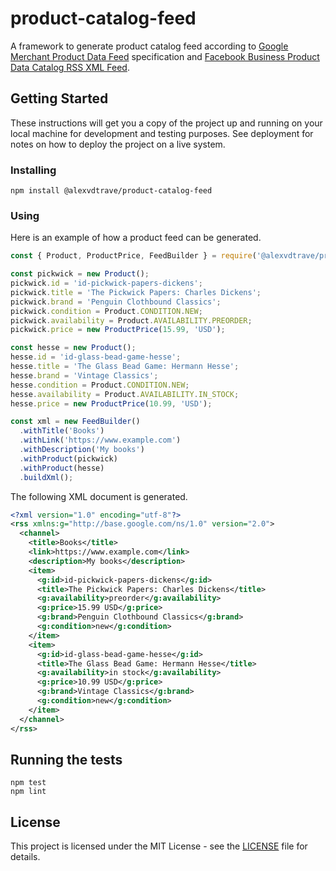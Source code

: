 # product-catalog-feed

A framework to generate product catalog feed according to [Google Merchant Product Data Feed](https://support.google.com/merchants/answer/7052112) specification and [Facebook Business Product Data Catalog RSS XML Feed](https://developers.facebook.com/docs/marketing-api/dynamic-product-ads/product-catalog#feed-format).

## Getting Started

These instructions will get you a copy of the project up and running on your local machine for development and testing purposes. See deployment for notes on how to deploy the project on a live system.

### Installing
```
npm install @alexvdtrave/product-catalog-feed
```

### Using

Here is an example of how a product feed can be generated.

```JavaScript
const { Product, ProductPrice, FeedBuilder } = require('@alexvdtrave/product-catalog-feed');

const pickwick = new Product();
pickwick.id = 'id-pickwick-papers-dickens';
pickwick.title = 'The Pickwick Papers: Charles Dickens';
pickwick.brand = 'Penguin Clothbound Classics';
pickwick.condition = Product.CONDITION.NEW;
pickwick.availability = Product.AVAILABILITY.PREORDER;
pickwick.price = new ProductPrice(15.99, 'USD');

const hesse = new Product();
hesse.id = 'id-glass-bead-game-hesse';
hesse.title = 'The Glass Bead Game: Hermann Hesse';
hesse.brand = 'Vintage Classics';
hesse.condition = Product.CONDITION.NEW;
hesse.availability = Product.AVAILABILITY.IN_STOCK;
hesse.price = new ProductPrice(10.99, 'USD');

const xml = new FeedBuilder()
  .withTitle('Books')
  .withLink('https://www.example.com')
  .withDescription('My books')
  .withProduct(pickwick)
  .withProduct(hesse)
  .buildXml();
```
The following XML document is generated.

```XML
<?xml version="1.0" encoding="utf-8"?>
<rss xmlns:g="http://base.google.com/ns/1.0" version="2.0">
  <channel>
    <title>Books</title>
    <link>https://www.example.com</link>
    <description>My books</description>
    <item>
      <g:id>id-pickwick-papers-dickens</g:id>
      <title>The Pickwick Papers: Charles Dickens</title>
      <g:availability>preorder</g:availability>
      <g:price>15.99 USD</g:price>
      <g:brand>Penguin Clothbound Classics</g:brand>
      <g:condition>new</g:condition>
    </item>
    <item>
      <g:id>id-glass-bead-game-hesse</g:id>
      <title>The Glass Bead Game: Hermann Hesse</title>
      <g:availability>in stock</g:availability>
      <g:price>10.99 USD</g:price>
      <g:brand>Vintage Classics</g:brand>
      <g:condition>new</g:condition>
    </item>
  </channel>
</rss>
```

## Running the tests
```
npm test
npm lint
```

## License

This project is licensed under the MIT License - see the [LICENSE](LICENSE) file for details.